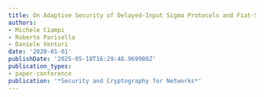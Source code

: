 ```yaml
---
title: On Adaptive Security of Delayed-Input Sigma Protocols and Fiat-Shamir NIZKs
authors:
- Michele Ciampi
- Roberto Parisella
- Daniele Venturi
date: '2020-01-01'
publishDate: '2025-05-18T16:29:48.969980Z'
publication_types:
- paper-conference
publication: '*Security and Cryptography for Networks*'
---
```

